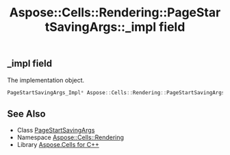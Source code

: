 ﻿---
title: Aspose::Cells::Rendering::PageStartSavingArgs::_impl field
linktitle: _impl
second_title: Aspose.Cells for C++ API Reference
description: 'Aspose::Cells::Rendering::PageStartSavingArgs::_impl field. The implementation object in C++.'
type: docs
weight: 800
url: /cpp/aspose.cells.rendering/pagestartsavingargs/_impl/
---
## _impl field


The implementation object.

```cpp
PageStartSavingArgs_Impl* Aspose::Cells::Rendering::PageStartSavingArgs::_impl
```

## See Also

* Class [PageStartSavingArgs](../)
* Namespace [Aspose::Cells::Rendering](../../)
* Library [Aspose.Cells for C++](../../../)
